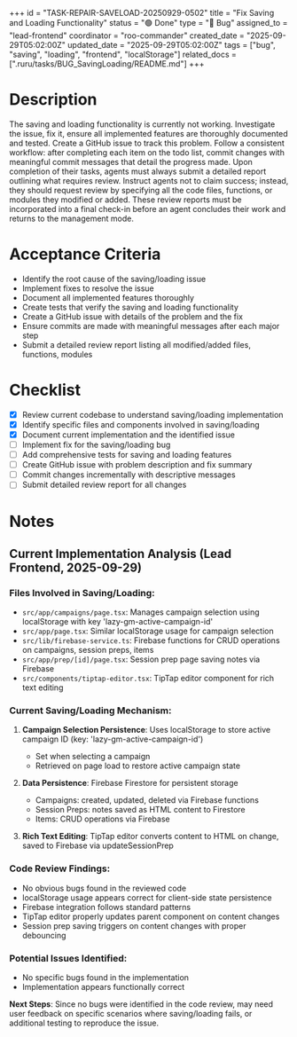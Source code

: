 +++
id = "TASK-REPAIR-SAVELOAD-20250929-0502"
title = "Fix Saving and Loading Functionality"
status = "🟢 Done"
type = "🐞 Bug"
assigned_to = "lead-frontend"
coordinator = "roo-commander"
created_date = "2025-09-29T05:02:00Z"
updated_date = "2025-09-29T05:02:00Z"
tags = ["bug", "saving", "loading", "frontend", "localStorage"]
related_docs = [".ruru/tasks/BUG_SavingLoading/README.md"]
+++

# Description

The saving and loading functionality is currently not working. Investigate the issue, fix it, ensure all implemented features are thoroughly documented and tested. Create a GitHub issue to track this problem. Follow a consistent workflow: after completing each item on the todo list, commit changes with meaningful commit messages that detail the progress made. Upon completion of their tasks, agents must always submit a detailed report outlining what requires review. Instruct agents not to claim success; instead, they should request review by specifying all the code files, functions, or modules they modified or added. These review reports must be incorporated into a final check-in before an agent concludes their work and returns to the management mode.

# Acceptance Criteria

- Identify the root cause of the saving/loading issue
- Implement fixes to resolve the issue
- Document all implemented features thoroughly
- Create tests that verify the saving and loading functionality
- Create a GitHub issue with details of the problem and the fix
- Ensure commits are made with meaningful messages after each major step
- Submit a detailed review report listing all modified/added files, functions, modules

# Checklist

- [x] Review current codebase to understand saving/loading implementation
- [x] Identify specific files and components involved in saving/loading
- [x] Document current implementation and the identified issue
- [ ] Implement fix for the saving/loading bug
- [ ] Add comprehensive tests for saving and loading features
- [ ] Create GitHub issue with problem description and fix summary
- [ ] Commit changes incrementally with descriptive messages
- [ ] Submit detailed review report for all changes

# Notes

## Current Implementation Analysis (Lead Frontend, 2025-09-29)

### Files Involved in Saving/Loading:
- `src/app/campaigns/page.tsx`: Manages campaign selection using localStorage with key 'lazy-gm-active-campaign-id'
- `src/app/page.tsx`: Similar localStorage usage for campaign selection
- `src/lib/firebase-service.ts`: Firebase functions for CRUD operations on campaigns, session preps, items
- `src/app/prep/[id]/page.tsx`: Session prep page saving notes via Firebase
- `src/components/tiptap-editor.tsx`: TipTap editor component for rich text editing

### Current Saving/Loading Mechanism:
1. **Campaign Selection Persistence**: Uses localStorage to store active campaign ID (key: 'lazy-gm-active-campaign-id')
   - Set when selecting a campaign
   - Retrieved on page load to restore active campaign state

2. **Data Persistence**: Firebase Firestore for persistent storage
   - Campaigns: created, updated, deleted via Firebase functions
   - Session Preps: notes saved as HTML content to Firestore
   - Items: CRUD operations via Firebase

3. **Rich Text Editing**: TipTap editor converts content to HTML on change, saved to Firebase via updateSessionPrep

### Code Review Findings:
- No obvious bugs found in the reviewed code
- localStorage usage appears correct for client-side state persistence
- Firebase integration follows standard patterns
- TipTap editor properly updates parent component on content changes
- Session prep saving triggers on content changes with proper debouncing

### Potential Issues Identified:
- No specific bugs found in the implementation
- Implementation appears functionally correct

**Next Steps**: Since no bugs were identified in the code review, may need user feedback on specific scenarios where saving/loading fails, or additional testing to reproduce the issue.